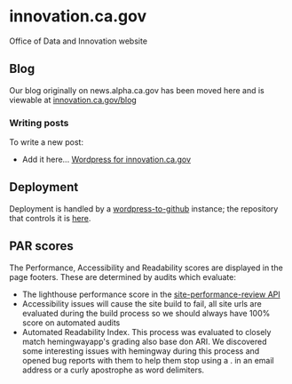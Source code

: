 # innovation.ca.gov
Office of Data and Innovation website


## Blog

Our blog originally on news.alpha.ca.gov has been moved here and is viewable at [innovation.ca.gov/blog](https://innovation.ca.gov/blog/)

### Writing posts

To write a new post:

- Add it here... [Wordpress for innovation.ca.gov](https://live-digital-ca-gov.pantheonsite.io/.pantheonsite.io/wp-admin/edit.php)

## Deployment

Deployment is handled by a [wordpress-to-github](https://www.npmjs.com/package/@cagov/wordpress-to-github) instance; the repository that controls it is [here](https://github.com/cagov/services-wordpress-to-github-digital-ca-gov).


## PAR scores

The Performance, Accessibility and Readability scores are displayed in the page footers. These are determined by audits which evaluate:
- The lighthouse performance score in the <a href="https://github.com/cagov/site-performance-review">site-performance-review API</a>
- Accessibility issues will cause the site build to fail, all site urls are evaluated during the build process so we should always have 100% score on automated audits
- Automated Readability Index. This process was evaluated to closely match hemingwayapp's grading also base don ARI. We discovered some interesting issues with hemingway during this process and opened bug reports with them to help them stop using a . in an email address or a curly apostrophe as word delimiters.